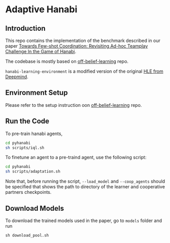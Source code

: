 # Adaptive Hanabi

## Introduction

This repo contains the implementation of the benchmark described
in our paper [Towards Few-shot Coordination: Revisiting Ad-hoc Teamplay Challenge In the Game of Hanabi](https://proceedings.mlr.press/v232/nekoei23b.html).

The codebase is mostly based on [off-belief-learning](https://github.com/facebookresearch/off-belief-learning) repo. 

`hanabi-learning-environment` is a modified version of the original
[HLE from Deepmind](https://github.com/deepmind/hanabi-learning-environment).


## Environment Setup

Please refer to the setup instruction oon [off-belief-learning](https://github.com/facebookresearch/off-belief-learning) repo. 

## Run the Code

To pre-train hanabi agents, 
```bash
cd pyhanabi
sh scripts/iql.sh
```

To finetune an agent to a pre-traind agent, use the following script:

```bash
cd pyhanabi
sh scripts/adaptation.sh
```

Note that, before running the script, `--load_model` and `--coop_agents` should be specified that shows the path to directory of the learner and cooperative partners checkpoints. 


## Download Models

To download the trained models used in the paper, go to `models` folder and run

```shell
sh download_pool.sh
```
